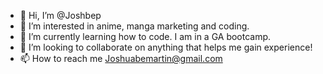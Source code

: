 - 👋 Hi, I’m @Joshbep
- 👀 I’m interested in anime, manga marketing and coding.
- 🌱 I’m currently learning how to code. I am in a GA bootcamp.
- 💞️ I’m looking to collaborate on anything that helps me gain experience!
- 📫 How to reach me Joshuabemartin@gmail.com

<!---
Joshbep/Joshbep is a ✨ special ✨ repository because its `README.md` (this file) appears on your GitHub profile.
You can click the Preview link to take a look at your changes.
--->
